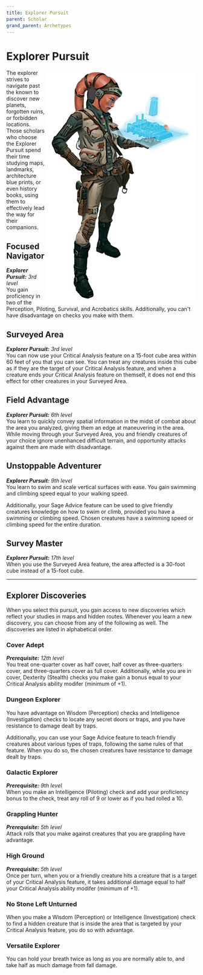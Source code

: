 ```yaml
---
title: Explorer Pursuit
parent: Scholar
grand_parent: Archetypes
---
```


# Explorer Pursuit

<img src='../../../../zzImages/Classes/scholar_explorer.png' style='float:right; width:400px;'>




The explorer strives to navigate past the known to discover new planets, forgotten ruins, or forbidden locations. Those scholars who choose the Explorer Pursuit spend their time studying maps, landmarks, architecture blue prints, or even history books, using them to effectively lead the way for their companions.

## Focused Navigator
_**Explorer Pursuit:** 3rd level_<br>
You gain proficiency in two of the Perception, Piloting, Survival, and Acrobatics skills. Additionally, you can't have disadvantage on checks you make with them.

## Surveyed Area
_**Explorer Pursuit:** 3rd level_<br>
You can now use your Critical Analysis feature on a 15-foot cube area within 60 feet of you that you can see. You can treat any creatures inside this cube as if they are the target of your Critical Analysis feature, and when a creature ends your Critical Analysis feature on themself, it does not end this effect for other creatures in your Surveyed Area. 

## Field Advantage
_**Explorer Pursuit:** 6th level_<br>
You learn to quickly convey spatial information in the midst of combat about the area you analyzed, giving them an edge at maneuvering in the area. While moving through your Surveyed Area, you and friendly creatures of your choice ignore unenhanced difficult terrain, and opportunity attacks against them are made with disadvantage.

## Unstoppable Adventurer
_**Explorer Pursuit:** 9th level_<br>
You learn to swim and scale vertical surfaces with ease. You gain swimming and climbing speed equal to your walking speed.

Additionally, your Sage Advice feature can be used to give friendly creatures knowledge on how to swim or climb, provided you have a swimming or climbing speed. Chosen creatures have a swimming speed or climbing speed for the entire duration.

## Survey Master
_**Explorer Pursuit:** 17th level_<br>
When you use the Surveyed Area feature, the area affected is a 30-foot cube instead of a 15-foot cube.

___

## Explorer Discoveries
When you select this pursuit, you gain access to new discoveries which reflect your studies in maps and hidden routes. Whenever you learn a new discovery, you can choose from any of the following as well. The discoveries are listed in alphabetical order.

### Cover Adept
_**Prerequisite:** 12th level_<br>
You treat one-quarter cover as half cover, half cover as three-quarters cover, and three-quarters cover as full cover. Additionally, while you are in cover, Dexterity (Stealth) checks you make gain a bonus equal to your Critical Analysis ability modifer (minimum of +1).



### Dungeon Explorer
You have advantage on Wisdom (Perception) checks and Intelligence (Investigation) checks to locate any secret doors or traps, and you have resistance to damage dealt by traps.

Additionally, you can use your Sage Advice feature to teach friendly creatures about various types of traps, following the same rules of that feature. When you do so, the chosen creatures have resistance to damage dealt by traps.

### Galactic Explorer
_**Prerequisite:** 9th level_<br>
When you make an Intelligence (Piloting) check and add your proficiency bonus to the check, treat any roll of 9 or lower as if you had rolled a 10. 

### Grappling Hunter
_**Prerequisite:** 5th level_<br>
Attack rolls that you make against creatures that you are grappling have advantage. 

### High Ground
_**Prerequisite:** 5th level_<br>
Once per turn, when you or a friendly creature hits a creature that is a target of your Critical Analysis feature, it takes additional damage equal to half your Critical Analysis ability modifer (minimum of +1). 

### No Stone Left Unturned
When you make a Wisdom (Perception) or Intelligence (Investigation) check to find a hidden creature that is inside the area that is targeted by your Critical Analysis feature, you do so with advantage. 

### Versatile Explorer
You can hold your breath twice as long as you are normally able to, and take half as much damage from fall damage.
